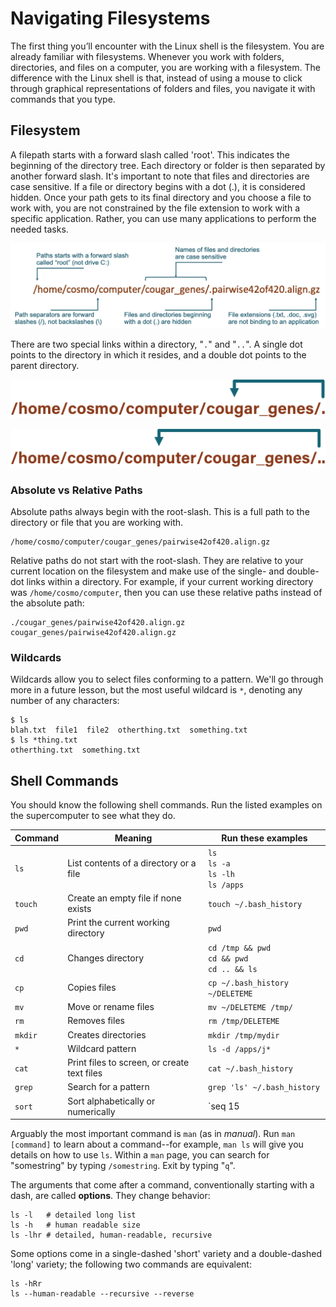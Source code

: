 ---
---

# Navigating Filesystems

The first thing you’ll encounter with the Linux shell is the filesystem. You are already familiar with filesystems. Whenever you work with folders, directories, and files on a computer, you are working with a filesystem. The difference with the Linux shell is that, instead of using a mouse to click through graphical representations of folders and files, you navigate it with commands that you type.

## Filesystem

A filepath starts with a forward slash called 'root'. This indicates the beginning of the directory tree. Each directory or folder is then separated by another forward slash. It's important to note that files and directories are case sensitive. If a file or directory begins with a dot (.), it is considered hidden. Once your path gets to its final directory and you choose a file to work with, you are not constrained by the file extension to work with a specific application. Rather, you can use many applications to perform the needed tasks.

![File paths](../img/filepaths.png)

There are two special links within a directory, "`.`" and "`..`". A single dot points to the directory in which it resides, and a double dot points to the parent directory.

![Current directory](../img/current-directory.png)

![Parent directory](../img/parent-directory.png)

### Absolute vs Relative Paths

Absolute paths always begin with the root-slash. This is a full path to the directory or file that you are working with.

```
/home/cosmo/computer/cougar_genes/pairwise42of420.align.gz
```

Relative paths do not start with the root-slash. They are relative to your current location on the filesystem and make use of the single- and double-dot links within a directory. For example, if your current working directory was `/home/cosmo/computer`, then you can use these relative paths instead of the absolute path:

```
./cougar_genes/pairwise42of420.align.gz
cougar_genes/pairwise42of420.align.gz
```

### Wildcards

Wildcards allow you to select files conforming to a pattern. We'll go through more in a future lesson, but the most useful wildcard is `*`, denoting any number of any characters:

```shell
$ ls
blah.txt  file1  file2  otherthing.txt  something.txt
$ ls *thing.txt
otherthing.txt  something.txt
```



## Shell Commands

You should know the following shell commands. Run the listed examples on the supercomputer to see what they do.

| Command | Meaning | Run these examples |
| --- | --- | --- |
| `ls` | List contents of a directory or a file | `ls`<br/>`ls -a`<br/>`ls -lh`<br/>`ls /apps` |
| `touch` | Create an empty file if none exists | `touch ~/.bash_history` |
| `pwd` | Print the current working directory | `pwd` |
| `cd` | Changes directory | `cd /tmp && pwd`<br/>`cd && pwd`<br/>`cd .. && ls` |
| `cp` | Copies files | `cp ~/.bash_history ~/DELETEME` |
| `mv` | Move or rename files | `mv ~/DELETEME /tmp/` |
| `rm` | Removes files | `rm /tmp/DELETEME` |
| `mkdir` | Creates directories | `mkdir /tmp/mydir` |
| `*` | Wildcard pattern | `ls -d /apps/j*` |
| `cat` | Print files to screen, or create text files | `cat ~/.bash_history` |
| `grep` | Search for a pattern | `grep 'ls' ~/.bash_history` |
| `sort` | Sort alphabetically or numerically | `seq 15 | sort`<br/>`seq 15 | sort -n` |

Arguably the most important command is `man` (as in *manual*). Run `man [command]` to learn about a command--for example, `man ls` will give you details on how to use `ls`. Within a `man` page, you can search for "somestring" by typing `/somestring`. Exit by typing "`q`".

The arguments that come after a command, conventionally starting with a dash, are called **options**. They change behavior:

```shell
ls -l   # detailed long list
ls -h   # human readable size
ls -lhr # detailed, human-readable, recursive
```

Some options come in a single-dashed 'short' variety and a double-dashed 'long' variety; the following two commands are equivalent:

```shell
ls -hRr
ls --human-readable --recursive --reverse
```
